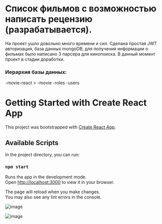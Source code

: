 # Список фильмов с возможностью написать рецензию (разрабатывается). 
На проект ушло довольно много времени и сил. Сделана простая JWT авторизация, база данных mongoDB, для получения информации о фильмах было написано 3 парсера для кинопоиска. В данный момент проект в стадии доработки.
### Иерархия базы данных:
-movie-react >
  -movie
  -roles
  -users

# Getting Started with Create React App

This project was bootstrapped with [Create React App](https://github.com/facebook/create-react-app).

## Available Scripts

In the project directory, you can run:

### `npm start`

Runs the app in the development mode.\
Open [http://localhost:3000](http://localhost:3000) to view it in your browser.

The page will reload when you make changes.\
You may also see any lint errors in the console.

![image](https://user-images.githubusercontent.com/60050123/187044387-ab4d608e-ada6-4d4e-b130-94687ca3c86e.png)

![image](https://user-images.githubusercontent.com/60050123/187044377-4fff5e7d-475b-4ed0-b46e-b248814ff43b.png)


